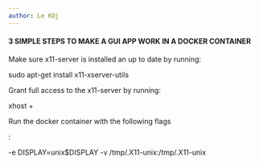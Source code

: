 ```yaml
---
author: Le KOj
---
```


<h4> 3 SIMPLE STEPS TO MAKE A GUI APP WORK IN A DOCKER CONTAINER </h4>

Make sure x11-server is installed an up to date by running:

<p class="scripts"> sudo apt-get install x11-xserver-utils </p>

Grant full access to the x11-server by running:

<p class="scripts"> xhost + </p>

Run the docker container with the following flags </p>:

<p class="scripts"> -e DISPLAY=unix$DISPLAY -v /tmp/.X11-unix:/tmp/.X11-unix </p>

